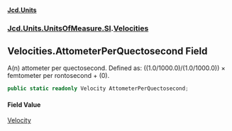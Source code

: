 #### [Jcd.Units](index.md 'index')
### [Jcd.Units.UnitsOfMeasure.SI](Jcd.Units.UnitsOfMeasure.SI.md 'Jcd.Units.UnitsOfMeasure.SI').[Velocities](Velocities.md 'Jcd.Units.UnitsOfMeasure.SI.Velocities')

## Velocities.AttometerPerQuectosecond Field

A(n) attometer per quectosecond. Defined as: ((1.0/1000.0)/(1.0/1000.0)) × femtometer per rontosecond + (0).

```csharp
public static readonly Velocity AttometerPerQuectosecond;
```

#### Field Value
[Velocity](Velocity.md 'Jcd.Units.UnitTypes.Velocity')